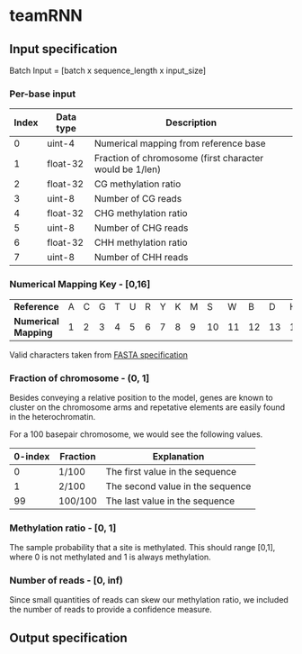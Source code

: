 # teamRNN

## Input specification

Batch Input = [batch x sequence_length x input_size]

### Per-base input

| Index | Data type | Description |
|-------|-----------|-------------|
| 0 | uint-4 | Numerical mapping from reference base |
| 1 | float-32 | Fraction of chromosome (first character would be 1/len) |
| 2 | float-32 | CG methylation ratio |
| 3 | uint-8 | Number of CG reads |
| 4 | float-32 | CHG methylation ratio |
| 5 | uint-8 | Number of CHG reads |
| 6 | float-32 | CHH methylation ratio |
| 7 | uint-8 | Number of CHH reads |

### Numerical Mapping Key - [0,16]

<table>
  <tr>
    <td><b>Reference</b></td>
    <td>A</td>
    <td>C</td>
    <td>G</td>
    <td>T</td>
    <td>U</td>
    <td>R</td>
    <td>Y</td>
    <td>K</td>
    <td>M</td>
    <td>S</td>
    <td>W</td>
    <td>B</td>
    <td>D</td>
    <td>H</td>
    <td>V</td>
    <td>N</td>
    <td>-</td>
  </tr><tr>
    <td><b>Numerical Mapping</b></td>
    <td>1</td>
    <td>2</td>
    <td>3</td>
    <td>4</td>
    <td>5</td>
    <td>6</td>
    <td>7</td>
    <td>8</td>
    <td>9</td>
    <td>10</td>
    <td>11</td>
    <td>12</td>
    <td>13</td>
    <td>14</td>
    <td>15</td>
    <td>0</td>
    <td>16</td>
  </tr>
</table>

Valid characters taken from [FASTA specification](https://en.wikipedia.org/wiki/FASTA_format#Sequence_representation)

### Fraction of chromosome - (0, 1]


Besides conveying a relative position to the model, genes are known to cluster on the chromosome arms and repetative elements are easily found in the heterochromatin.

For a 100 basepair chromosome, we would see the following values.

| 0-index | Fraction | Explanation |
|---------|----------|-------------|
| 0 | 1/100 | The first value in the sequence |
| 1 | 2/100 | The second value in the sequence |
| 99 | 100/100 | The last value in the sequence |

### Methylation ratio - [0, 1]

The sample probability that a site is methylated. This should range [0,1], where 0 is not methylated and 1 is always methylation.

### Number of reads - [0, inf)

Since small quantities of reads can skew our methylation ratio, we included the number of reads to provide a confidence measure.

## Output specification
